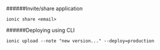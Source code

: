 

######Invite/share application
```
ionic share <email>
```

######Deploying using CLI
```
ionic upload --note "new version..." --deploy=production
```


